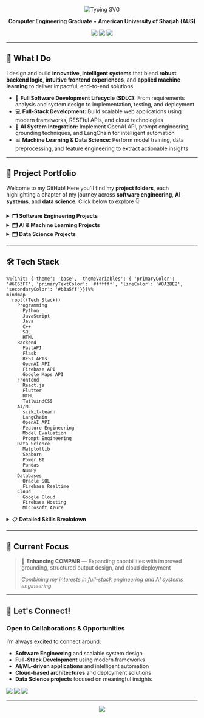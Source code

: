 <div align="center">

<p align="center">
  <img src="https://readme-typing-svg.herokuapp.com?font=Fira+Code&weight=600&size=24&pause=1000&color=6C63FF&center=true&vCenter=true&width=700&height=70&lines=Hi,+I'm+Warda+Ul+Hasan;Software+Engineer+|+Full+Stack+Developer;AI+Systems+Engineer+|+ML+%26+Data+Science;Building+Intelligent+Solutions" alt="Typing SVG" />
</p>

**Computer Engineering Graduate** • **American University of Sharjah (AUS)**

<p align="center">
  <a href="https://www.linkedin.com/in/wardaulhasan"><img src="https://img.shields.io/badge/LinkedIn-Connect-0077B5?style=flat-square&logo=linkedin" /></a>
  <a href="mailto:wardaulhasan@gmail.com"><img src="https://img.shields.io/badge/Email-Contact-D14836?style=flat-square&logo=gmail&logoColor=white" /></a>
  <a href="https://www.google.com/maps/place/Dubai,+United+Arab+Emirates/"><img src="https://img.shields.io/badge/Dubai%2C%20UAE-Location-FF5733?style=flat-square&logo=google-maps&logoColor=white" /></a>
</p>

</div>

---

## 🚀 What I Do

I design and build **innovative, intelligent systems** that blend **robust backend logic**, **intuitive frontend experiences**, and **applied machine learning** to deliver impactful, end-to-end solutions.

- 🔄 **Full Software Development Lifecycle (SDLC):** From requirements analysis and system design to implementation, testing, and deployment  
- 💻 **Full-Stack Development:** Build scalable web applications using modern frameworks, RESTful APIs, and cloud technologies  
- 🤖 **AI System Integration:** Implement OpenAI API, prompt engineering, grounding techniques, and LangChain for intelligent automation  
- 📊 **Machine Learning & Data Science:** Perform model training, data preprocessing, and feature engineering to extract actionable insights 

---

## 💼 Project Portfolio

Welcome to my GitHub! Here you'll find my **project folders**, each highlighting a chapter of my journey across **software engineering**, **AI systems**, and **data science**. Click below to explore 👇

<details>
<summary><b>🗂️ Software Engineering Projects</b></summary>

#### 🧠 **COMPAIR** | [View Project →](https://github.com/wardacoder/COMPAIR)
A full-stack comparison web application built with React.js and FastAPI, featuring AI integration through LangChain and OpenAI API for intelligent, structured comparisons. It combines robust frontend and backend engineering, API design, testing, and prompt-driven AI reasoning into a cohesive, reliable system.

#### ⚙️ **Automated Laundromat System** | [View Project →](https://github.com/wardacoder/Automated-Laundromat-System)
Software Engineering SDLC project covering requirements (FRs & NFRs), design and analysis (UML diagrams: Use Case, Class, Domain Model, and Sequence), full-stack implementation (Firebase backend database and hosting + Flutter frontend), testing (plans and cases), and deployment of a smart laundromat web system.

#### 🚗 **Smart Toll Gate System** | [View Project →](https://github.com/wardacoder/Smart-Toll-Gate-System)
Automated Smart Toll Gate System that detects vehicles using sensors, identifies them via RFID and optional license plate recognition, measures speed and weight, calculates toll fees, controls gate access, uploads data to ThingSpeak for cloud monitoring, and provides alerts and operator override options. 

</details>

<details>
<summary><b>🗂️ AI & Machine Learning Projects</b></summary>

#### 🧩 **COMPAIR – AI Integration**
> Advanced prompt engineering and API integration within COMPAIR
- **Tech:** OpenAI API, LangChain
- **Focus:** Prompt templates, grounding strategies, minimizing hallucinations
- [View Project →](https://github.com/wardacoder/COMPAIR)

#### 🌊 **Flood Prediction System**
> Machine learning model predicting flood likelihood using real-world data
- **Tech:** Python, scikit-learn, semi-supervised learning (KNN with pseudo-labeling)
- **Focus:** Data preprocessing, feature selection, model evaluation (accuracy, precision, recall, F1-score)
- [View Project →](https://github.com/wardacoder/Flood-Prediction-ML)

#### 🧬 **Protein Stability Prediction**
> Predicting protein stability using ensemble methods
- **Tech:** Random Forest, PCA for dimensionality reduction
- **Focus:** Data analysis, training, visualization with Matplotlib and Seaborn

</details>

<details>
<summary><b>🗂️ Data Science Projects</b></summary>

Projects focused on **extracting insights**, **analyzing trends**, and **visualizing model performance**.

**Tools:** Python, Pandas, NumPy, Matplotlib, Seaborn, Power BI

</details>

---

## 🛠️ Tech Stack

```mermaid
%%{init: {'theme': 'base', 'themeVariables': { 'primaryColor': '#6C63FF', 'primaryTextColor': '#ffffff', 'lineColor': '#8A2BE2', 'secondaryColor': '#b3a5ff'}}}%%
mindmap
  root((Tech Stack))
    Programming
      Python
      JavaScript
      Java
      C++
      SQL
      HTML
    Backend
      FastAPI
      Flask
      REST APIs
      OpenAI API
      Firebase API
      Google Maps API
    Frontend
      React.js
      Flutter
      HTML
      TailwindCSS
    AI/ML
      scikit-learn
      LangChain
      OpenAI API
      Feature Engineering
      Model Evaluation
      Prompt Engineering
    Data Science
      Matplotlib
      Seaborn
      Power BI
      Pandas
      NumPy
    Databases
      Oracle SQL
      Firebase Realtime
    Cloud
      Google Cloud
      Firebase Hosting
      Microsoft Azure
```

<details>
<summary>📋 <b>Detailed Skills Breakdown</b></summary>

### Programming Languages
`Python` `Java` `C++` `JavaScript` `SQL` `HTML`

### Backend Development
`FastAPI` `Flask` `REST APIs` `OpenAI API` `Firebase API` `Google Maps API`

### Frontend Development
`React.js` `Flutter` `HTML` `TailwindCSS`

### Artificial Intelligence & Machine Learning
- **Frameworks:** `scikit-learn` `LangChain` `OpenAI API`
- **Techniques:** Supervised & Unsupervised Learning, Feature Engineering, Dimensionality Reduction (PCA), Model Evaluation (AUC, ROC), Hyperparameter Tuning, Prompt Engineering

### Data Science & Visualization
`Matplotlib` `Seaborn` `Power BI`

### Databases
`SQL (Oracle)` `NoSQL (Firebase Realtime Database)`

### Cloud Platforms
`Google Cloud Platform (GCP)` `Firebase Hosting` `Microsoft Azure`

</details>

---

## 💼 Current Focus

> 🔨 **Enhancing COMPAIR** — Expanding capabilities with improved grounding, structured output design, and cloud deployment
> 
> *Combining my interests in full-stack engineering and AI systems engineering*

---

## 🤝 Let's Connect!

<div align="leftr">

### Open to Collaborations & Opportunities  

I’m always excited to connect around:  

-  **Software Engineering** and scalable system design  
-  **Full-Stack Development** using modern frameworks  
-  **AI/ML-driven applications** and intelligent automation  
-  **Cloud-based architectures** and deployment solutions  
-  **Data Science projects** focused on meaningful insights  

<p align="left">
  <a href="https://www.linkedin.com/in/wardaulhasan"><img src="https://img.shields.io/badge/LinkedIn-Connect-0077B5?style=flat-square&logo=linkedin" /></a>
  <a href="mailto:wardaulhasan@gmail.com"><img src="https://img.shields.io/badge/Email-Contact-D14836?style=flat-square&logo=gmail&logoColor=white" /></a>
  <a href="https://www.google.com/maps/place/Dubai,+United+Arab+Emirates/"><img src="https://img.shields.io/badge/Dubai%2C%20UAE-Location-FF5733?style=flat-square&logo=google-maps&logoColor=white" /></a>
</p>

</div>

---

<p align="center">
  <img src="https://capsule-render.vercel.app/api?type=waving&color=6C63FF&height=100&section=footer&text=%22Code%20is%20the%20engine,%20data%20is%20the%20fuel,%20and%20intelligence%20is%20the%20outcome.%22&fontSize=16&fontAlignY=70&fontColor=000000"/>
</p>

